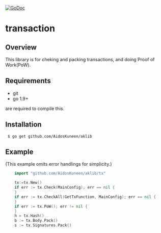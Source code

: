  [![GoDoc](https://godoc.org/github.com/AidosKuneen/aklib/tx?status.svg)](https://godoc.org/github.com/AidosKuneen/aklib/tx)

# transaction

## Overview

This  library is for cheking and packing transactions, and doing Proof of Work(PoW).

## Requirements

* git
* go 1.9+

are required to compile this.

## Installation

     $ go get github.com/AidosKuneen/aklib


## Example
(This example omits error handlings for simplicity.)

```go
	import "github.com/AidosKuneen/aklib/tx"

	tx:=tx.New()
	if err := tx.Check(MainConfig); err == nil {
	}
	if err := tx.CheckAll(GetTxFunction, MainConfig); err == nil {
	}
	if err := tx.PoW(); err != nil {
	}
	h = tx.Hash()
	b := tx.Body.Pack()
	s := tx.Signatures.Pack()
```


